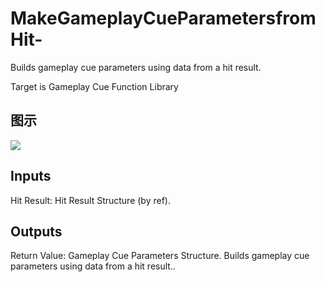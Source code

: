# MakeGameplayCueParametersfromHit-

Builds gameplay cue parameters using data from a hit result.

Target is Gameplay Cue Function Library

## 图示

![]($-20221218-19084134.png)

## Inputs

Hit Result: Hit Result Structure (by ref).  

## Outputs

Return Value: Gameplay Cue Parameters Structure. Builds gameplay cue parameters using data from a hit result..

